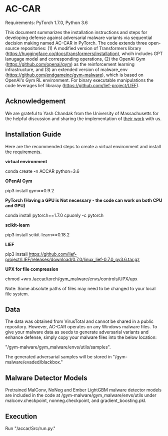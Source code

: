# AC-CAR

Requirements: PyTorch 1.7.0, Python 3.6

This document summarizes the installation instructions and steps for developing defense against adversarial malware variants via sequential decision making named AC-CAR in PyTorch. The code extends three open-source repositories: (1) A modified version of Transformers library (https://huggingface.co/docs/transformers/installation), whcih includes GPT lanugage model and corresponding operations, (2) the OpenAI Gym (https://github.com/openai/gym) as the reinforcement learning infrastructure, and (3) an extended version of malware_env (https://github.com/endgameinc/gym-malware), which is based on OpenAI's Gym RL environment. For binary executable manipulations the code leverages lief libraray (https://github.com/lief-project/LIEF).

## Acknowledgement
We are grateful to Yash Chandak from the University of Massachusetts for the helpful discussion and sharing the implementation of [their work](https://proceedings.mlr.press/v97/chandak19a.html) with us.

## Installation Guide

Here are the recommended steps to create a virtual environment and install the requirements.

**virtual environment**

conda create -n ACCAR python=3.6

**OPenAI Gym**

pip3 install gym==0.9.2

**PyTorch (Having a GPU is Not necessary - the code can work on both CPU and GPU)**

conda install pytorch==1.7.0 cpuonly -c pytorch

**scikit-learn**

pip3 install scikit-learn==0.18.2

**LIEF**

pip3 install https://github.com/lief-project/LIEF/releases/download/0.7.0/linux_lief-0.7.0_py3.6.tar.gz

**UPX for file compression**

chmod +wrx /accar/torch/gym_malware/envs/controls/UPX/upx

Note: Some absolute paths of files may need to be changed to your local file system.

## Data

The data was obtained from VirusTotal and cannot be shared in a public repository. However, AC-CAR operates on any Windows malware files. To give your malware data as seeds to generate adversarial variants and enhance defense, simply copy your malware files into the below location:

"/gym-malware/gym_malware/envs/utils/samples".

The generated adversarial samples will be stored in "/gym-malware/evaded/blackbox."

## Malware Detector Models

Pretrained MalConv, NoNeg and Ember LightGBM malware detector models are included in the code at /gym-malware/gym_malware/envs/utils under malconv.checkpoint, nonneg.checkpoint, and gradient_boosting.pkl.

## Execution

Run "/accar/Src/run.py."


